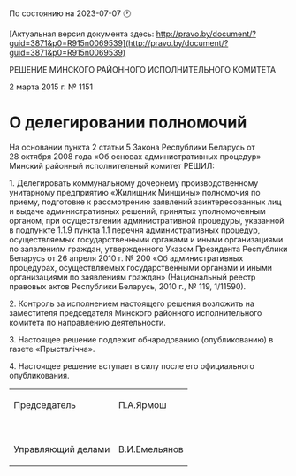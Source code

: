 По состоянию на 2023-07-07 &#x1F550;

[Актуальная версия документа здесь: http://pravo.by/document/?guid=3871&p0=R915n0069539](http://pravo.by/document/?guid=3871&p0=R915n0069539)

<p>РЕШЕНИЕ МИНСКОГО РАЙОННОГО ИСПОЛНИТЕЛЬНОГО КОМИТЕТА</p>
<p>2 марта 2015 г. № 1151</p>
<h1>О делегировании полномочий</h1>
<p>На основании пункта 2 статьи 5 Закона Республики Беларусь от 28 октября 2008 года «Об основах административных процедур» Минский районный исполнительный комитет РЕШИЛ:</p>
<p>1. Делегировать коммунальному дочернему производственному унитарному предприятию «Жилищник Минщины» полномочия по приему, подготовке к рассмотрению заявлений заинтересованных лиц и выдаче административных решений, принятых уполномоченным органом, при осуществлении административной процедуры, указанной в подпункте 1.1.9 пункта 1.1 перечня административных процедур, осуществляемых государственными органами и иными организациями по заявлениям граждан, утвержденного Указом Президента Республики Беларусь от 26 апреля 2010 г. № 200 «Об административных процедурах, осуществляемых государственными органами и иными организациями по заявлениям граждан» (Национальный реестр правовых актов Республики Беларусь, 2010 г., № 119, 1/11590).</p>
<p>2. Контроль за исполнением настоящего решения возложить на заместителя председателя Минского районного исполнительного комитета по направлению деятельности.</p>
<p>3. Настоящее решение подлежит обнародованию (опубликованию) в газете «Прысталiчча».</p>
<p>4. Настоящее решение вступает в силу после его официального опубликования.</p>
<p></p>
<table>
<tr>
<td><p>Председатель</p></td>
<td><p>П.А.Ярмош</p></td>
</tr>
<tr>
<td><p></p></td>
<td><p></p></td>
</tr>
<tr>
<td><p>Управляющий делами</p></td>
<td><p>В.И.Емельянов</p></td>
</tr>
</table>
<p></p>